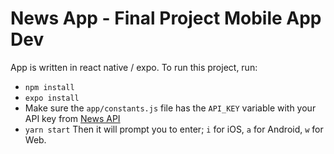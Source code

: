 # News App - Final Project Mobile App Dev
App is written in react native / expo. To run this project, run:
- `npm install`
- `expo install`
- Make sure the `app/constants.js` file has the `API_KEY` variable with your API key from [News API](https://newsapi.org/)
- `yarn start`
Then it will prompt you to enter;  `i` for iOS, `a` for Android, `w` for Web.